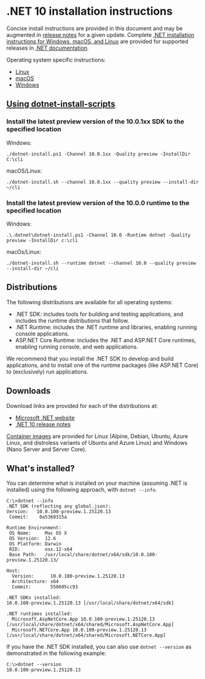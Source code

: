 # .NET 10 installation instructions

Concise install instructions are provided in this document and may be augmented in [release notes](README.md) for a given update. Complete [.NET installation instructions for Windows, macOS, and Linux](https://learn.microsoft.com/dotnet/core/install/) are provided for supported releases in [.NET documentation](https://learn.microsoft.com/dotnet).

Operating system specific instructions:

- [Linux](install-linux.md)
- [macOS](install-macos.md)
- [Windows](install-windows.md)

## [Using dotnet-install-scripts](https://learn.microsoft.com/dotnet/core/tools/dotnet-install-script)

### Install the latest preview version of the 10.0.1xx SDK to the specified location

Windows:

```console
./dotnet-install.ps1 -Channel 10.0.1xx -Quality preview -InstallDir C:\cli
```

macOS/Linux:

```console
./dotnet-install.sh --channel 10.0.1xx --quality preview --install-dir ~/cli
```

### Install the latest preview version of the 10.0.0 runtime to the specified location

Windows:

```console
.\.dotnet\dotnet-install.ps1 -Channel 10.0 -Runtime dotnet -Quality preview -InstallDir c:\cli
```

macOs/Linux:

```console
./dotnet-install.sh --runtime dotnet --channel 10.0 --quality preview --install-dir ~/cli
```

## Distributions

The following distributions are available for all operating systems:

- .NET SDK: includes tools for building and testing applications, and includes the runtime distributions that follow.
- .NET Runtime: includes the .NET runtime and libraries, enabling running console applications.
- ASP.NET Core Runtime: includes the .NET and ASP.NET Core runtimes, enabling running console, and web applications.

We recommend that you install the .NET SDK to develop and build applications, and to install one of the runtime packages (like ASP.NET Core) to (exclusively) run applications.

## Downloads

Download links are provided for each of the distributions at:

- [Microsoft .NET website](https://dotnet.microsoft.com/download/dotnet/10.0)
- [.NET 10 release notes](README.md)

[Container images](https://hub.docker.com/_/microsoft-dotnet) are provided for Linux (Alpine, Debian, Ubuntu, Azure Linux, and distroless variants of Ubuntu and Azure Linux) and Windows (Nano Server and Server Core).

## What's installed?

You can determine what is installed on your machine (assuming .NET is installed) using the following approach, with `dotnet --info`.

```console
C:\>dotnet --info
.NET SDK (reflecting any global.json):
Version:   10.0.100-preview.1.25120.13
 Commit:    0a5360315a

Runtime Environment:
 OS Name:     Mac OS X
 OS Version:  12.6
 OS Platform: Darwin
 RID:         osx.12-x64
 Base Path:   /usr/local/share/dotnet/x64/sdk/10.0.100-preview.1.25120.13/

Host:
  Version:      10.0.100-preview.1.25120.13
  Architecture: x64
  Commit:       550605cc93

.NET SDKs installed:
10.0.100-preview.1.25120.13 [/usr/local/share/dotnet/x64/sdk]

.NET runtimes installed:
  Microsoft.AspNetCore.App 10.0.100-preview.1.25120.13 [/usr/local/share/dotnet/x64/shared/Microsoft.AspNetCore.App]
  Microsoft.NETCore.App 10.0.100-preview.1.25120.13 [/usr/local/share/dotnet/x64/shared/Microsoft.NETCore.App]
```

If you have the .NET SDK installed, you can also use `dotnet --version` as demonstrated in the following example:

```console
C:\>dotnet --version
10.0.100-preview.1.25120.13
```
